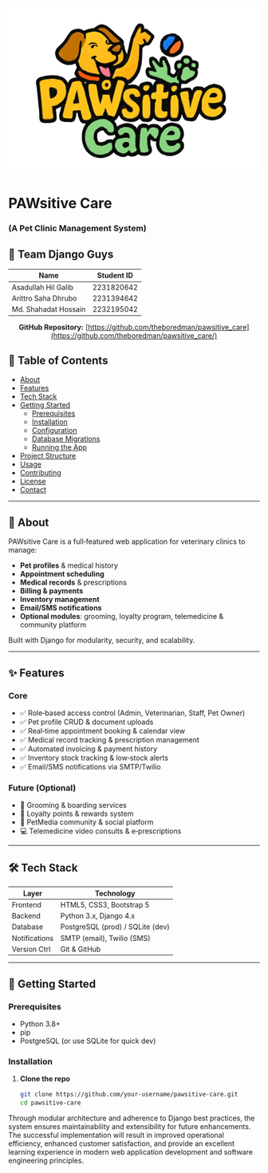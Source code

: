 <p align="center">
  <img src="./img/pawsitive_logo.png" alt="PAW-sitive Care Logo">
</p>

# PAWsitive Care
### (A Pet Clinic Management System)

## 👥 Team Django Guys

<div align="center">

| Name                     | Student ID  |
|--------------------------|-------------|
| Asadullah Hil Galib      | 2231820642  |
| Arittro Saha Dhrubo      | 2231394642  |
| Md. Shahadat Hossain     | 2232195042  |

**GitHub Repository:** [https://github.com/theboredman/pawsitive_care](https://github.com/theboredman/pawsitive_care/)

</div>

## 📄 Table of Contents

- [About](#about)  
- [Features](#features)  
- [Tech Stack](#tech-stack)  
- [Getting Started](#getting-started)  
  - [Prerequisites](#prerequisites)  
  - [Installation](#installation)  
  - [Configuration](#configuration)  
  - [Database Migrations](#database-migrations)  
  - [Running the App](#running-the-app)  
- [Project Structure](#project-structure)  
- [Usage](#usage)  
- [Contributing](#contributing)  
- [License](#license)  
- [Contact](#contact)  

---


## 🐶 About

PAWsitive Care is a full‑featured web application for veterinary clinics to manage:
- **Pet profiles** & medical history  
- **Appointment scheduling**  
- **Medical records** & prescriptions  
- **Billing & payments**  
- **Inventory management**  
- **Email/SMS notifications**  
- **Optional modules**: grooming, loyalty program, telemedicine & community platform  

Built with Django for modularity, security, and scalability.

---

## ✨ Features

### Core
- ✅ Role‑based access control (Admin, Veterinarian, Staff, Pet Owner)  
- ✅ Pet profile CRUD & document uploads  
- ✅ Real‑time appointment booking & calendar view  
- ✅ Medical record tracking & prescription management  
- ✅ Automated invoicing & payment history  
- ✅ Inventory stock tracking & low‑stock alerts  
- ✅ Email/SMS notifications via SMTP/Twilio  

### Future (Optional)
- 🐩 Grooming & boarding services  
- 🎁 Loyalty points & rewards system  
- 📸 PetMedia community & social platform  
- 💻 Telemedicine video consults & e‑prescriptions  

---

## 🛠 Tech Stack

| Layer         | Technology          |
| ------------- | ------------------- |
| Frontend      | HTML5, CSS3, Bootstrap 5 |
| Backend       | Python 3.x, Django 4.x   |
| Database      | PostgreSQL (prod) / SQLite (dev) |
| Notifications | SMTP (email), Twilio (SMS) |
| Version Ctrl  | Git & GitHub         |

---

## 🚀 Getting Started

### Prerequisites

- Python 3.8+  
- pip  
- PostgreSQL (or use SQLite for quick dev)

### Installation

1. **Clone the repo**
   ```bash
   git clone https://github.com/your‑username/pawsitive-care.git
   cd pawsitive-care
Through modular architecture and adherence to Django best practices, the system ensures maintainability and extensibility for future enhancements. The successful implementation will result in improved operational efficiency, enhanced customer satisfaction, and provide an excellent learning experience in modern web application development and software engineering principles.
